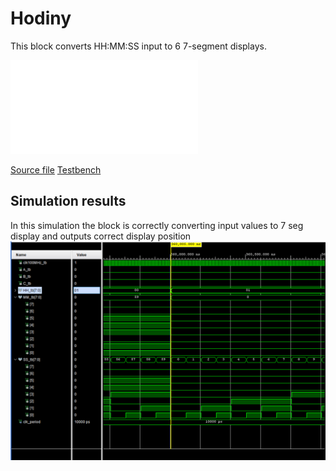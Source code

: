 # Hodiny
This block converts HH:MM:SS input to 6 7-segment displays.

![Internal diagram PDF](img/hodiny_RTL.pdf)

[Source file](../../src/hodiny.vhd)
[Testbench](hodiny_tb.vhd)

## Simulation results
In this simulation the block is correctly converting input values to 7 seg display and outputs correct display position
![image](img/Hodiny_tb.png)
